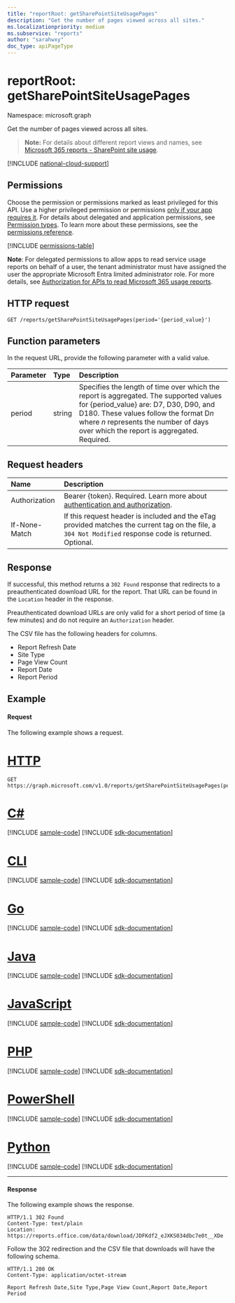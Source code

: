 ```yaml
---
title: "reportRoot: getSharePointSiteUsagePages"
description: "Get the number of pages viewed across all sites."
ms.localizationpriority: medium
ms.subservice: "reports"
author: "sarahwxy"
doc_type: apiPageType
---
```


# reportRoot: getSharePointSiteUsagePages

Namespace: microsoft.graph

Get the number of pages viewed across all sites.

> **Note:** For details about different report views and names, see [Microsoft 365 reports - SharePoint site usage](https://support.office.com/client/SharePoint-site-usage-4ecfb843-e5d5-464d-8bf6-7ed512a9b213).

[!INCLUDE [national-cloud-support](../../includes/global-only.md)]

## Permissions

Choose the permission or permissions marked as least privileged for this API. Use a higher privileged permission or permissions [only if your app requires it](/graph/permissions-overview#best-practices-for-using-microsoft-graph-permissions). For details about delegated and application permissions, see [Permission types](/graph/permissions-overview#permission-types). To learn more about these permissions, see the [permissions reference](/graph/permissions-reference).

<!-- { "blockType": "permissions", "name": "reportroot_getsharepointsiteusagepages" } -->
[!INCLUDE [permissions-table](../includes/permissions/reportroot-getsharepointsiteusagepages-permissions.md)]

**Note**: For delegated permissions to allow apps to read service usage reports on behalf of a user, the tenant administrator must have assigned the user the appropriate Microsoft Entra limited administrator role. For more details, see [Authorization for APIs to read Microsoft 365 usage reports](/graph/reportroot-authorization).

## HTTP request


<!-- { "blockType": "ignored" } --> 

```http
GET /reports/getSharePointSiteUsagePages(period='{period_value}')
```

## Function parameters

In the request URL, provide the following parameter with a valid value.

| Parameter | Type   | Description                              |
| :-------- | :----- | :--------------------------------------- |
| period    | string | Specifies the length of time over which the report is aggregated. The supported values for {period_value} are: D7, D30, D90, and D180. These values follow the format D*n* where *n* represents the number of days over which the report is aggregated. Required. |

## Request headers

| Name          | Description                              |
| :------------ | :--------------------------------------- |
|Authorization|Bearer {token}. Required. Learn more about [authentication and authorization](/graph/auth/auth-concepts).|
| If-None-Match | If this request header is included and the eTag provided matches the current tag on the file, a `304 Not Modified` response code is returned. Optional. |

## Response

If successful, this method returns a `302 Found` response that redirects to a preauthenticated download URL for the report. That URL can be found in the `Location` header in the response.

Preauthenticated download URLs are only valid for a short period of time (a few minutes) and do not require an `Authorization` header.

The CSV file has the following headers for columns.

- Report Refresh Date
- Site Type
- Page View Count
- Report Date
- Report Period

## Example

#### Request

The following example shows a request.


# [HTTP](#tab/http)
<!--{
  "blockType": "request",
  "name": "reportroot_getsharepointsiteusagepages"
}-->

```msgraph-interactive
GET https://graph.microsoft.com/v1.0/reports/getSharePointSiteUsagePages(period='D7')
```

# [C#](#tab/csharp)
[!INCLUDE [sample-code](../includes/snippets/csharp/reportroot-getsharepointsiteusagepages-csharp-snippets.md)]
[!INCLUDE [sdk-documentation](../includes/snippets/snippets-sdk-documentation-link.md)]

# [CLI](#tab/cli)
[!INCLUDE [sample-code](../includes/snippets/cli/reportroot-getsharepointsiteusagepages-cli-snippets.md)]
[!INCLUDE [sdk-documentation](../includes/snippets/snippets-sdk-documentation-link.md)]

# [Go](#tab/go)
[!INCLUDE [sample-code](../includes/snippets/go/reportroot-getsharepointsiteusagepages-go-snippets.md)]
[!INCLUDE [sdk-documentation](../includes/snippets/snippets-sdk-documentation-link.md)]

# [Java](#tab/java)
[!INCLUDE [sample-code](../includes/snippets/java/reportroot-getsharepointsiteusagepages-java-snippets.md)]
[!INCLUDE [sdk-documentation](../includes/snippets/snippets-sdk-documentation-link.md)]

# [JavaScript](#tab/javascript)
[!INCLUDE [sample-code](../includes/snippets/javascript/reportroot-getsharepointsiteusagepages-javascript-snippets.md)]
[!INCLUDE [sdk-documentation](../includes/snippets/snippets-sdk-documentation-link.md)]

# [PHP](#tab/php)
[!INCLUDE [sample-code](../includes/snippets/php/reportroot-getsharepointsiteusagepages-php-snippets.md)]
[!INCLUDE [sdk-documentation](../includes/snippets/snippets-sdk-documentation-link.md)]

# [PowerShell](#tab/powershell)
[!INCLUDE [sample-code](../includes/snippets/powershell/reportroot-getsharepointsiteusagepages-powershell-snippets.md)]
[!INCLUDE [sdk-documentation](../includes/snippets/snippets-sdk-documentation-link.md)]

# [Python](#tab/python)
[!INCLUDE [sample-code](../includes/snippets/python/reportroot-getsharepointsiteusagepages-python-snippets.md)]
[!INCLUDE [sdk-documentation](../includes/snippets/snippets-sdk-documentation-link.md)]

---

#### Response

The following example shows the response.

<!-- {
  "blockType": "ignored"
} -->

```http
HTTP/1.1 302 Found
Content-Type: text/plain
Location: https://reports.office.com/data/download/JDFKdf2_eJXKS034dbc7e0t__XDe
```

Follow the 302 redirection and the CSV file that downloads will have the following schema.

<!-- { 
  "blockType": "response", 
  "@odata.type": "String" 
} -->

```http
HTTP/1.1 200 OK
Content-Type: application/octet-stream

Report Refresh Date,Site Type,Page View Count,Report Date,Report Period
```
<!-- uuid: 8fcb5dbc-d5aa-4681-8e31-b001d5168d79 
2015-10-25 14:57:30 UTC -->
<!-- {
  "type": "#page.annotation",
  "description": "Example",
  "keywords": "",
  "section": "documentation",
  "tocPath": "",
  "suppressions": [
  ]
}-->

